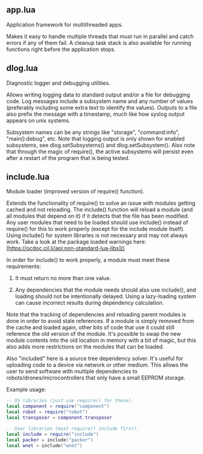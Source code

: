 ## app.lua

Application framework for multithreaded apps.

Makes it easy to handle multiple threads that must run in parallel and catch errors if any of them fail. A cleanup task stack is also available for running functions right before the application stops.

## dlog.lua

Diagnostic logger and debugging utilities.

Allows writing logging data to standard output and/or a file for debugging code. Log messages include a subsystem name and any number of values (preferably including some extra text to identify the values). Outputs to a file also prefix the message with a timestamp, much like how syslog output appears on unix systems.

Subsystem names can be any strings like "storage", "command:info", "main():debug", etc. Note that logging output is only shown for enabled subsystems, see dlog.setSubsystems() and dlog.setSubsystem(). Also note that through the magic of require(), the active subsystems will persist even after a restart of the program that is being tested.

## include.lua

Module loader (improved version of require() function).

Extends the functionality of require() to solve an issue with modules getting cached and not reloading. The include() function will reload a module (and all modules that depend on it) if it detects that the file has been modified. Any user modules that need to be loaded should use include() instead of require() for this to work properly (except for the include module itself). Using include() for system libraries is not necessary and may not always work. Take a look at the package.loaded warnings here: [https://ocdoc.cil.li/api:non-standard-lua-libs]()

In order for include() to work properly, a module must meet these requirements:

  1. It must return no more than one value.
  
  2. Any dependencies that the module needs should also use include(), and loading should not be intentionally delayed. Using a lazy-loading system can cause incorrect results during dependency calculation.

Note that the tracking of dependencies and reloading parent modules is done in order to avoid stale references. If a module is simply removed from the cache and loaded again, other bits of code that use it could still reference the old version of the module. It's possible to swap the new module contents into the old location in memory with a bit of magic, but this also adds more restrictions on the modules that can be loaded.

Also "included" here is a source tree dependency solver. It's useful for uploading code to a device via network or other medium. This allows the user to send software with multiple dependencies to robots/drones/microcontrollers that only have a small EEPROM storage.

Example usage:
```lua
-- OS libraries (just use require() for these).
local component = require("component")
local robot = require("robot")
local transposer = component.transposer

-- User libraries (must require() include first).
local include = require("include")
local packer = include("packer")
local wnet = include("wnet")
```
